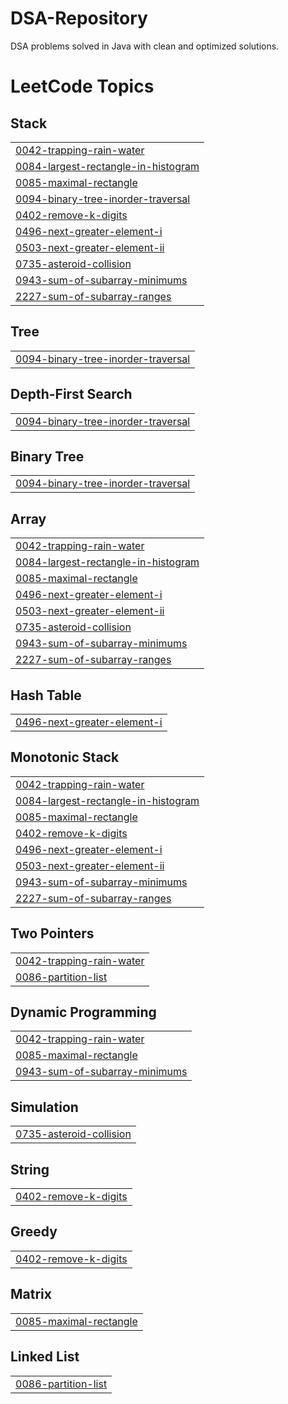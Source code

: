 # DSA-Repository
DSA problems solved in Java with clean and optimized solutions.

<!---LeetCode Topics Start-->
# LeetCode Topics
## Stack
|  |
| ------- |
| [0042-trapping-rain-water](https://github.com/RISHABHXVAZ/DSA-Repository/tree/master/0042-trapping-rain-water) |
| [0084-largest-rectangle-in-histogram](https://github.com/RISHABHXVAZ/DSA-Repository/tree/master/0084-largest-rectangle-in-histogram) |
| [0085-maximal-rectangle](https://github.com/RISHABHXVAZ/DSA-Repository/tree/master/0085-maximal-rectangle) |
| [0094-binary-tree-inorder-traversal](https://github.com/RISHABHXVAZ/DSA-Repository/tree/master/0094-binary-tree-inorder-traversal) |
| [0402-remove-k-digits](https://github.com/RISHABHXVAZ/DSA-Repository/tree/master/0402-remove-k-digits) |
| [0496-next-greater-element-i](https://github.com/RISHABHXVAZ/DSA-Repository/tree/master/0496-next-greater-element-i) |
| [0503-next-greater-element-ii](https://github.com/RISHABHXVAZ/DSA-Repository/tree/master/0503-next-greater-element-ii) |
| [0735-asteroid-collision](https://github.com/RISHABHXVAZ/DSA-Repository/tree/master/0735-asteroid-collision) |
| [0943-sum-of-subarray-minimums](https://github.com/RISHABHXVAZ/DSA-Repository/tree/master/0943-sum-of-subarray-minimums) |
| [2227-sum-of-subarray-ranges](https://github.com/RISHABHXVAZ/DSA-Repository/tree/master/2227-sum-of-subarray-ranges) |
## Tree
|  |
| ------- |
| [0094-binary-tree-inorder-traversal](https://github.com/RISHABHXVAZ/DSA-Repository/tree/master/0094-binary-tree-inorder-traversal) |
## Depth-First Search
|  |
| ------- |
| [0094-binary-tree-inorder-traversal](https://github.com/RISHABHXVAZ/DSA-Repository/tree/master/0094-binary-tree-inorder-traversal) |
## Binary Tree
|  |
| ------- |
| [0094-binary-tree-inorder-traversal](https://github.com/RISHABHXVAZ/DSA-Repository/tree/master/0094-binary-tree-inorder-traversal) |
## Array
|  |
| ------- |
| [0042-trapping-rain-water](https://github.com/RISHABHXVAZ/DSA-Repository/tree/master/0042-trapping-rain-water) |
| [0084-largest-rectangle-in-histogram](https://github.com/RISHABHXVAZ/DSA-Repository/tree/master/0084-largest-rectangle-in-histogram) |
| [0085-maximal-rectangle](https://github.com/RISHABHXVAZ/DSA-Repository/tree/master/0085-maximal-rectangle) |
| [0496-next-greater-element-i](https://github.com/RISHABHXVAZ/DSA-Repository/tree/master/0496-next-greater-element-i) |
| [0503-next-greater-element-ii](https://github.com/RISHABHXVAZ/DSA-Repository/tree/master/0503-next-greater-element-ii) |
| [0735-asteroid-collision](https://github.com/RISHABHXVAZ/DSA-Repository/tree/master/0735-asteroid-collision) |
| [0943-sum-of-subarray-minimums](https://github.com/RISHABHXVAZ/DSA-Repository/tree/master/0943-sum-of-subarray-minimums) |
| [2227-sum-of-subarray-ranges](https://github.com/RISHABHXVAZ/DSA-Repository/tree/master/2227-sum-of-subarray-ranges) |
## Hash Table
|  |
| ------- |
| [0496-next-greater-element-i](https://github.com/RISHABHXVAZ/DSA-Repository/tree/master/0496-next-greater-element-i) |
## Monotonic Stack
|  |
| ------- |
| [0042-trapping-rain-water](https://github.com/RISHABHXVAZ/DSA-Repository/tree/master/0042-trapping-rain-water) |
| [0084-largest-rectangle-in-histogram](https://github.com/RISHABHXVAZ/DSA-Repository/tree/master/0084-largest-rectangle-in-histogram) |
| [0085-maximal-rectangle](https://github.com/RISHABHXVAZ/DSA-Repository/tree/master/0085-maximal-rectangle) |
| [0402-remove-k-digits](https://github.com/RISHABHXVAZ/DSA-Repository/tree/master/0402-remove-k-digits) |
| [0496-next-greater-element-i](https://github.com/RISHABHXVAZ/DSA-Repository/tree/master/0496-next-greater-element-i) |
| [0503-next-greater-element-ii](https://github.com/RISHABHXVAZ/DSA-Repository/tree/master/0503-next-greater-element-ii) |
| [0943-sum-of-subarray-minimums](https://github.com/RISHABHXVAZ/DSA-Repository/tree/master/0943-sum-of-subarray-minimums) |
| [2227-sum-of-subarray-ranges](https://github.com/RISHABHXVAZ/DSA-Repository/tree/master/2227-sum-of-subarray-ranges) |
## Two Pointers
|  |
| ------- |
| [0042-trapping-rain-water](https://github.com/RISHABHXVAZ/DSA-Repository/tree/master/0042-trapping-rain-water) |
| [0086-partition-list](https://github.com/RISHABHXVAZ/DSA-Repository/tree/master/0086-partition-list) |
## Dynamic Programming
|  |
| ------- |
| [0042-trapping-rain-water](https://github.com/RISHABHXVAZ/DSA-Repository/tree/master/0042-trapping-rain-water) |
| [0085-maximal-rectangle](https://github.com/RISHABHXVAZ/DSA-Repository/tree/master/0085-maximal-rectangle) |
| [0943-sum-of-subarray-minimums](https://github.com/RISHABHXVAZ/DSA-Repository/tree/master/0943-sum-of-subarray-minimums) |
## Simulation
|  |
| ------- |
| [0735-asteroid-collision](https://github.com/RISHABHXVAZ/DSA-Repository/tree/master/0735-asteroid-collision) |
## String
|  |
| ------- |
| [0402-remove-k-digits](https://github.com/RISHABHXVAZ/DSA-Repository/tree/master/0402-remove-k-digits) |
## Greedy
|  |
| ------- |
| [0402-remove-k-digits](https://github.com/RISHABHXVAZ/DSA-Repository/tree/master/0402-remove-k-digits) |
## Matrix
|  |
| ------- |
| [0085-maximal-rectangle](https://github.com/RISHABHXVAZ/DSA-Repository/tree/master/0085-maximal-rectangle) |
## Linked List
|  |
| ------- |
| [0086-partition-list](https://github.com/RISHABHXVAZ/DSA-Repository/tree/master/0086-partition-list) |
<!---LeetCode Topics End-->